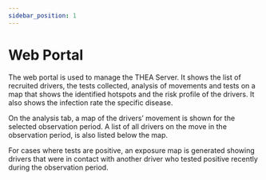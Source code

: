 ```yaml
---
sidebar_position: 1
---
```


# Web Portal

The web portal is used to manage the THEA Server. It shows the list of recruited drivers, the tests collected, analysis of movements and tests on a map that shows the identified hotspots and the risk profile of the drivers. It also shows the infection rate the specific disease.

On the analysis tab, a map of the drivers’ movement is shown for the selected observation period. A list of all drivers on the move in the observation period, is also listed below the map.

For cases where tests are positive, an exposure map is generated showing drivers that were in contact with another driver who tested positive recently during the observation period.